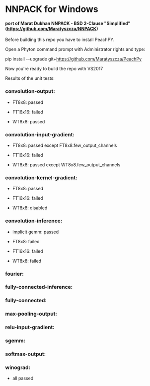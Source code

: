 # NNPACK for Windows 
#### port of Marat Dukhan NNPACK - BSD 2-Clause "Simplified" (https://github.com/Maratyszcza/NNPACK)


Before building this repo you have to install PeachPY.

Open a Phyton command prompt with Administrator rights and type:
  
  pip install --upgrade git+https://github.com/Maratyszcza/PeachPy

Now you're ready to build the repo with VS2017


Results of the unit tests:

### convolution-output:

  * FT8x8:    passed

  * FT16x16:  failed

  * WT8x8:    passed


### convolution-input-gradient:

  * FT8x8:    passed except FT8x8.few_output_channels

  * FT16x16:  failed

  * WT8x8:    passed except WT8x8.few_output_channels


### convolution-kernel-gradient:

  * FT8x8:    passed

  * FT16x16:  failed

  * WT8x8:    disabled


### convolution-inference:

  * implicit gemm:  passed
  
  * FT8x8:          failed
  
  * FT16x16:        failed
  
  * WT8x8:          failed
  

### fourier:
### fully-connected-inference:
### fully-connected:
### max-pooling-output:
### relu-input-gradient:
### sgemm:
### softmax-output:
### winograd:

  * all passed
